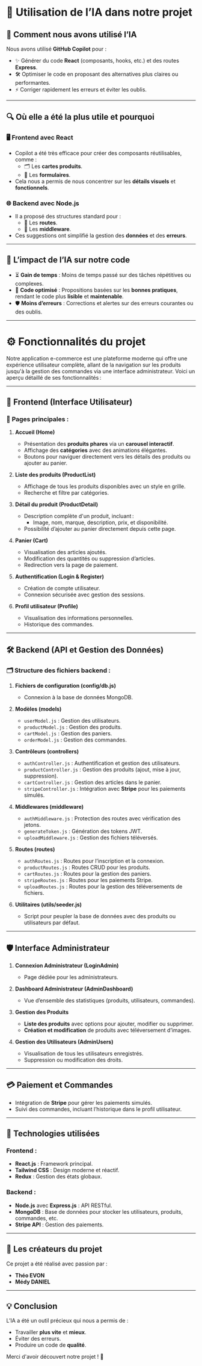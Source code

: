 # 🚀 Utilisation de l’IA dans notre projet

## 🧠 **Comment nous avons utilisé l’IA**  
Nous avons utilisé **GitHub Copilot** pour :  
- ✨ Générer du code **React** (composants, hooks, etc.) et des routes **Express**.  
- 🛠️ Optimiser le code en proposant des alternatives plus claires ou performantes.  
- ⚡ Corriger rapidement les erreurs et éviter les oublis.  

---

## 🔍 **Où elle a été la plus utile et pourquoi**  

### 🖥️ **Frontend avec React**  
- Copilot a été très efficace pour créer des composants réutilisables, comme :  
  - 🗂️ Les **cartes produits**.  
  - 📝 Les **formulaires**.  
- Cela nous a permis de nous concentrer sur les **détails visuels** et **fonctionnels**.

### 🌐 **Backend avec Node.js**  
- Il a proposé des structures standard pour :  
  - 📂 Les **routes**.  
  - 🧰 Les **middleware**.  
- Ces suggestions ont simplifié la gestion des **données** et des **erreurs**.

---

## 🎯 **L’impact de l’IA sur notre code**  

- ⏳ **Gain de temps** : Moins de temps passé sur des tâches répétitives ou complexes.  
- 🔧 **Code optimisé** : Propositions basées sur les **bonnes pratiques**, rendant le code plus **lisible** et **maintenable**.  
- 🛡️ **Moins d’erreurs** : Corrections et alertes sur des erreurs courantes ou des oublis.  

---

# ⚙️ **Fonctionnalités du projet**

Notre application e-commerce est une plateforme moderne qui offre une expérience utilisateur complète, allant de la navigation sur les produits jusqu'à la gestion des commandes via une interface administrateur. Voici un aperçu détaillé de ses fonctionnalités :

---

## 🛒 **Frontend (Interface Utilisateur)**

### 🌟 **Pages principales :**
1. **Accueil (Home)**  
   - Présentation des **produits phares** via un **carousel interactif**.
   - Affichage des **catégories** avec des animations élégantes.  
   - Boutons pour naviguer directement vers les détails des produits ou ajouter au panier.

2. **Liste des produits (ProductList)**  
   - Affichage de tous les produits disponibles avec un style en grille.  
   - Recherche et filtre par catégories.  

3. **Détail du produit (ProductDetail)**  
   - Description complète d'un produit, incluant :  
     - Image, nom, marque, description, prix, et disponibilité.  
   - Possibilité d’ajouter au panier directement depuis cette page.  

4. **Panier (Cart)**  
   - Visualisation des articles ajoutés.  
   - Modification des quantités ou suppression d’articles.  
   - Redirection vers la page de paiement.

5. **Authentification (Login & Register)**  
   - Création de compte utilisateur.  
   - Connexion sécurisée avec gestion des sessions.  

6. **Profil utilisateur (Profile)**  
   - Visualisation des informations personnelles.  
   - Historique des commandes.

---

## 🛠️ **Backend (API et Gestion des Données)**

### 🗂️ **Structure des fichiers backend :**
1. **Fichiers de configuration (config/db.js)**  
   - Connexion à la base de données MongoDB.

2. **Modèles (models)**  
   - `userModel.js` : Gestion des utilisateurs.  
   - `productModel.js` : Gestion des produits.  
   - `cartModel.js` : Gestion des paniers.  
   - `orderModel.js` : Gestion des commandes.  

3. **Contrôleurs (controllers)**  
   - `authController.js` : Authentification et gestion des utilisateurs.  
   - `productController.js` : Gestion des produits (ajout, mise à jour, suppression).  
   - `cartController.js` : Gestion des articles dans le panier.  
   - `stripeController.js` : Intégration avec **Stripe** pour les paiements simulés.  

4. **Middlewares (middleware)**  
   - `authMiddleware.js` : Protection des routes avec vérification des jetons.  
   - `generateToken.js` : Génération des tokens JWT.  
   - `uploadMiddleware.js` : Gestion des fichiers téléversés.  

5. **Routes (routes)**  
   - `authRoutes.js` : Routes pour l’inscription et la connexion.  
   - `productRoutes.js` : Routes CRUD pour les produits.  
   - `cartRoutes.js` : Routes pour la gestion des paniers.  
   - `stripeRoutes.js` : Routes pour les paiements Stripe.  
   - `uploadRoutes.js` : Routes pour la gestion des téléversements de fichiers.  

6. **Utilitaires (utils/seeder.js)**  
   - Script pour peupler la base de données avec des produits ou utilisateurs par défaut.

---

## 🛡️ **Interface Administrateur**

1. **Connexion Administrateur (LoginAdmin)**  
   - Page dédiée pour les administrateurs.  

2. **Dashboard Administrateur (AdminDashboard)**  
   - Vue d’ensemble des statistiques (produits, utilisateurs, commandes).  

3. **Gestion des Produits**  
   - **Liste des produits** avec options pour ajouter, modifier ou supprimer.  
   - **Création et modification** de produits avec téléversement d’images.  

4. **Gestion des Utilisateurs (AdminUsers)**  
   - Visualisation de tous les utilisateurs enregistrés.  
   - Suppression ou modification des droits.  

---

## 💳 **Paiement et Commandes**

- Intégration de **Stripe** pour gérer les paiements simulés.  
- Suivi des commandes, incluant l’historique dans le profil utilisateur.  

---

## 🔗 **Technologies utilisées**

### Frontend :  
- **React.js** : Framework principal.  
- **Tailwind CSS** : Design moderne et réactif.  
- **Redux** : Gestion des états globaux.  

### Backend :  
- **Node.js** avec **Express.js** : API RESTful.  
- **MongoDB** : Base de données pour stocker les utilisateurs, produits, commandes, etc.  
- **Stripe API** : Gestion des paiements.

---

## 👥 **Les créateurs du projet**  
Ce projet a été réalisé avec passion par :  
- **Théo EVON**  
- **Médy DANIEL**  

---

## 💡 **Conclusion**  
L’IA a été un outil précieux qui nous a permis de :  
- Travailler **plus vite** et **mieux**.  
- Éviter des erreurs.  
- Produire un code de **qualité**.  

Merci d'avoir découvert notre projet ! 🎉
